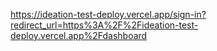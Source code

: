 https://ideation-test-deploy.vercel.app/sign-in?redirect_url=https%3A%2F%2Fideation-test-deploy.vercel.app%2Fdashboard
